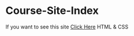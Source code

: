 # Course-Site-Index
If you want to see this site [Click Here](https://courseindex.web.app/)
HTML & CSS
